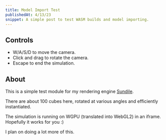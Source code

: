 ```yaml
---
title: Model Import Test
publishedAt: 4/13/23
snippet: A simple post to test WASM builds and model importing.
---
```


## Controls

- W/A/S/D to move the camera.
- Click and drag to rotate the camera.
- Escape to end the simulation.

## About

This is a simple test module for my rendering engine [Sundile](https://github.com/ada-x64/sundile_rs).

There are about 100 cubes here, rotated at various angles and efficiently instantiated.

The simulation is running on WGPU (translated into WebGL2) in an iframe. Hopefully it works for you :)

I plan on doing a lot more of this.
